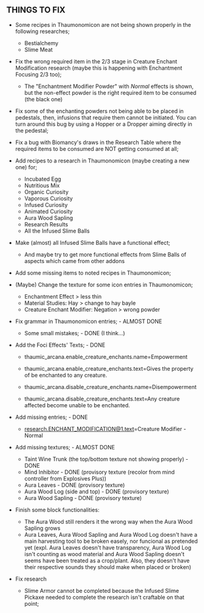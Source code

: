 THINGS TO FIX
-

* Some recipes in Thaumonomicon are not being shown properly in the following researches;
  - Bestialchemy
  - Slime Meat

* Fix the wrong required item in the 2/3 stage in Creature Enchant Modification research (maybe this is happening with Enchantment Focusing 2/3 too);
  - The "Enchantment Modifier Powder" with *Normal* effects is shown, but the non-effect powder is the right required item to be consumed (the black one)

* Fix some of the enchanting powders not being able to be placed in pedestals, then, infusions that require them cannot be initiated. You can turn around this bug by using a Hopper or a Dropper aiming directly in the pedestal;

* Fix a bug with Biomancy's draws in the Research Table where the required items to be consumed are NOT getting consumed at all;

* Add recipes to a research in Thaumonomicon (maybe creating a new one) for;
  - Incubated Egg
  - Nutritious Mix
  - Organic Curiosity
  - Vaporous Curiosity
  - Infused Curiosity
  - Animated Curiosity
  - Aura Wood Sapling
  - Research Results
  - All the Infused Slime Balls

* Make (almost) all Infused Slime Balls have a functional effect;
  - And maybe try to get more functional effects from Slime Balls of aspects which came from other addons

* Add some missing items to noted recipes in Thaumonomicon;

* (Maybe) Change the texture for some icon entries in Thaumonomicon;
  - Enchantment Effect > less thin
  - Material Studies: Hay > change to hay bayle
  - Creature Enchant Modifier: Negation > wrong powder

* Fix grammar in Thaumonomicon entries; - ALMOST DONE
  - Some small mistakes; - DONE (I think...)

* Add the Foci Effects' Texts; - DONE
  - thaumic_arcana.enable_creature_enchants.name=Empowerment
  - thaumic_arcana.enable_creature_enchants.text=Gives the property of be enchanted to any creature.

  - thaumic_arcana.disable_creature_enchants.name=Disempowerment
  - thaumic_arcana.disable_creature_enchants.text=Any creature affected become unable to be enchanted.

* Add missing entries; - DONE
  - research.ENCHANT_MODIFICATION@1.text=Creature Modifier - Normal

* Add missing textures; - ALMOST DONE
  - Taint Wine Trunk (the top/bottom texture not showing properly) - DONE
  - Mind Inhibitor - DONE (provisory texture (recolor from mind controller from Explosives Plus))
  - Aura Leaves - DONE (provisory texture)
  - Aura Wood Log (side and top) - DONE (provisory texture)
  - Aura Wood Sapling - DONE (provisory texture)

* Finish some block functionalities:
  - The Aura Wood still renders it the wrong way when the Aura Wood Sapling grows
  - Aura Leaves, Aura Wood Sapling and Aura Wood Log doesn't have a main harvesting tool to be broken easely, nor funcional as pretended yet (expl. Aura Leaves doesn't have transparency, Aura Wood Log isn't counting as wood material and Aura Wood Sapling doesn't seems have been treated as a crop/plant. Also, they doesn't have their respective sounds they should make when placed or broken)

* Fix research
  - Slime Armor cannot be completed because the Infused Slime Pickaxe needed to complete the research isn't craftable on that point;
